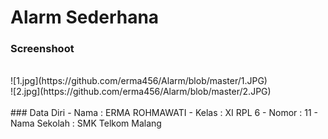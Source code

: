 # Alarm Sederhana
### Screenshoot
  <br>
![1.jpg](https://github.com/erma456/Alarm/blob/master/1.JPG) <br>
![2.jpg](https://github.com/erma456/Alarm/blob/master/2.JPG)<br>
<br>
### Data Diri
- Nama    : ERMA ROHMAWATI
- Kelas   : XI RPL 6
- Nomor   : 11
- Nama Sekolah  : SMK Telkom Malang
